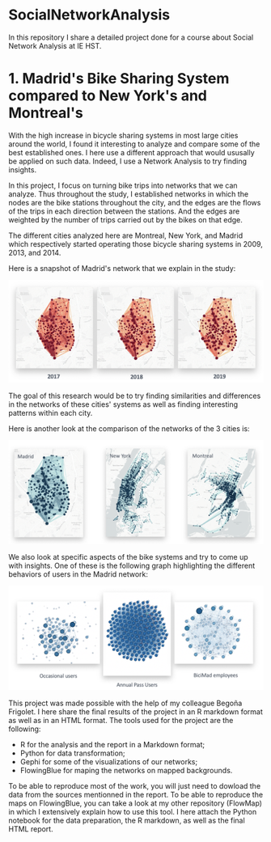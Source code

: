 # SocialNetworkAnalysis
In this repository I share a detailed project done for a course about Social Network Analysis at IE HST.

# 1. Madrid's Bike Sharing System compared to New York's and Montreal's
With the high increase in bicycle sharing systems in most large cities around the world, I found it interesting to analyze and compare some of the best established ones. I here use a different approach that would ususally be applied on such data. Indeed, I use a Network Analysis to try finding insights.

In this project, I focus on turning bike trips into  networks that we can analyze. Thus throughout the study, I established networks in which the nodes are the bike stations throughout the city, and the edges are the flows of the trips in each direction between the stations. And the edges are weighted by the number of trips carried out by the bikes on that edge. 

The different cities analyzed here are Montreal, New York, and Madrid which respectively started operating those bicycle sharing systems in 2009, 2013, and 2014.

Here is a snapshot of Madrid's network that we explain in the study:

![Madrid's Network over 3 years](/1_Madrid_Montreal_NY_bikes/graphs/madrid.png)

The goal of this research would be to try finding similarities and differences in the networks of these cities' systems as well as finding interesting patterns within each city. 

Here is another look at the comparison of the networks of the 3 cities is:

![Comparison between the 3 cities](/1_Madrid_Montreal_NY_bikes/graphs/comparison.png)

We also look at specific aspects of the bike systems and try to come up with insights. One of these is the following graph highlighting the different behaviors of users in the Madrid network:

![Madrid's users; behaviors](/1_Madrid_Montreal_NY_bikes/graphs/madrid_users.png)

This project was made possible with the help of my colleague Begoña Frigolet. I here share the final results of the project in an R markdown format as well as in an HTML format. The tools used for the project are the following:

- R for the analysis and the report in a Markdown format;
- Python for data transformation;
- Gephi for some of the visualizations of our networks;
- FlowingBlue for maping the networks on mapped backgrounds.

To be able to reproduce most of the work, you will just need to dowload the data from the sources mentionned in the report. To be able to reproduce the maps on FlowingBlue, you can take a look at my other repository (FlowMap) in which I extensively explain how to use this tool. I here attach the Python notebook for the data preparation, the R markdown, as well as the final HTML report.


